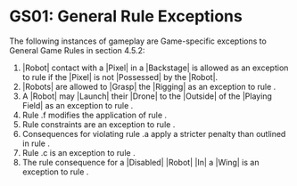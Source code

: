 # GS01: General Rule Exceptions

The following instances of gameplay are Game-specific exceptions to
General Game Rules in section 4.5.2:

1. |Robot| contact with a |Pixel| in a |Backstage| is allowed as an exception to
rule <G06> if the |Pixel| is not |Possessed| by the |Robot|.
2. |Robots| are allowed to |Grasp| the |Rigging| as an exception to rule <G25>.
3. A |Robot| may |Launch| their |Drone| to the |Outside| of the |Playing Field|
as an exception to rule <G27>.
4. Rule <GS06>.f modifies the application of rule <G28>.
5. Rule <GS07> constraints are an exception to rule <G07>.
6. Consequences for violating rule <GS07>.a apply a stricter penalty than
outlined in rule <G25>.
7. Rule <GS08>.c is an exception to rule <G07>.
8. The rule <GS09> consequence for a |Disabled| |Robot| |In| a |Wing| is an
exception to rule <G07>.
